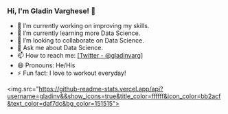 ### Hi, I'm Gladin Varghese! 👋

- 🔭 I’m currently working on improving my skills.
- 🌱 I’m currently learning more Data Science.
- 👯 I’m looking to collaborate on Data Science.
- 💬 Ask me about Data Science.
- 📫 How to reach me: [\[Twitter - @gladinvarg\]](https://twitter.com/gladinvarg)
- 😄 Pronouns: He/His
- ⚡ Fun fact: I love to workout everyday!


<img.src="https://github-readme-stats.vercel.app/api?username=gladinv&&show_icons=true&title_color=ffffff&icon_color=bb2acf&text_color=daf7dc&bg_color=151515">

